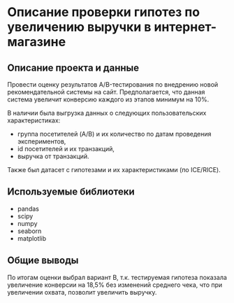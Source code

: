 # Описание проверки гипотез по увеличению выручки в интернет-магазине
## Описание проекта и данные
Провести оценку результатов A/B-тестирования по внедрению новой рекомендательной системы на сайт. Предполагается, что данная система увеличит конверсию каждого из этапов минимум на 10%.

В наличии была выгрузка данных о следующих пользовательских характеристиках:
- группа посетителей (A/B) и их количество по датам проведения экспериментов,
- id посетителей и их транзакций,
- выручка от транзакций.

Также был датасет с гипотезами и их характеристиками (по ICE/RICE).

## Используемые библиотеки
- pandas
- scipy
- numpy
- seaborn
- matplotlib

## Общие выводы
По итогам оценки выбрал вариант B, т.к. тестируемая гипотеза показала увеличение конверсии на 18,5% без изменений среднего чека, что при увеличении охвата, позволит увеличить выручку.
